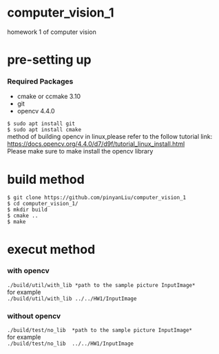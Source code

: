 # computer_vision_1
homework 1 of computer vision

# pre-setting up
### Required Packages
* cmake or ccmake 3.10
* git
* opencv 4.4.0   

`$ sudo apt install git `  
`$ sudo apt install cmake `  
method of building opencv in linux,please refer to the follow tutorial link:  
https://docs.opencv.org/4.4.0/d7/d9f/tutorial_linux_install.html  
Please make sure to make install the opencv library  


# build method
    $ git clone https://github.com/pinyanLiu/computer_vision_1
    $ cd computer_vision_1/
    $ mkdir build
    $ cmake ..
    $ make


# execut method
### with opencv 
`./build/util/with_lib *path to the sample picture InputImage*`  
for example   
`./build/util/with_lib ../../HW1/InputImage`  

### without opencv 
`./build/test/no_lib  *path to the sample picture InputImage*`  
for example   
`./build/test/no_lib  ../../HW1/InputImage`  